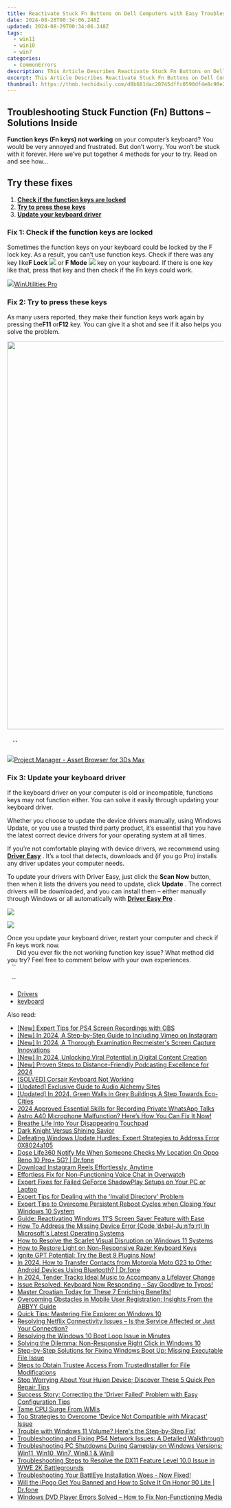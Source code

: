```yaml
---
title: Reactivate Stuck Fn Buttons on Dell Computers with Easy Troubleshooting Steps
date: 2024-08-28T00:34:06.248Z
updated: 2024-08-29T00:34:06.248Z
tags:
  - win11
  - win10
  - win7
categories:
  - CommonErrors
description: This Article Describes Reactivate Stuck Fn Buttons on Dell Computers with Easy Troubleshooting Steps
excerpt: This Article Describes Reactivate Stuck Fn Buttons on Dell Computers with Easy Troubleshooting Steps
thumbnail: https://thmb.techidaily.com/d8b681dac20745dffc0590df4e8c90e2635d89e0810cfd55569744e9fd64a173.jpg
---
```


## Troubleshooting Stuck Function (Fn) Buttons – Solutions Inside

**Function keys (Fn keys) not working** on your computer’s keyboard? You would be very annoyed and frustrated. But don’t worry. You won’t be stuck with it forever. Here we’ve put together 4 methods for your to try. Read on and see how…

## Try these fixes

1. **[Check if the function keys are locked](#f1)**
2. **[Try to press these keys](#f2)**
3. **[Update your keyboard driver](#f3)**

### Fix 1: Check if the function keys are locked

 Sometimes the function keys on your keyboard could be locked by the F lock key. As a result, you can’t use function keys. Check if there was any key like**F Lock** ![](https://images.drivereasy.com/wp-content/uploads/2017/04/1-2.png) or **F Mode** ![](https://images.drivereasy.com/wp-content/uploads/2017/04/2-2.png) key on your keyboard. If there is one key like that, press that key and then check if the Fn keys could work.

<!-- affiliate ads begin -->
<a href="https://secure.2checkout.com/order/checkout.php?PRODS=4665597&QTY=1&AFFILIATE=108875&CART=1"><img src="https://www.pcclean.io/wp-content/uploads/2018/03/winutilities-box-130521.png" border="0">WinUtilities Pro</a>
<!-- affiliate ads end -->
### Fix 2: Try to press these keys

 As many users reported, they make their function keys work again by pressing the**F11** or**F12** key. You can give it a shot and see if it also helps you solve the problem.

<!-- affiliate ads begin -->
<a href="https://ursime.pxf.io/c/5597632/2048972/16384" target="_top" id="2048972"><img src="//a.impactradius-go.com/display-ad/16384-2048972" border="0" alt="" width="1200" height="900"/></a><img height="0" width="0" src="https://imp.pxf.io/i/5597632/2048972/16384" style="position:absolute;visibility:hidden;" border="0" />
<!-- affiliate ads end -->
### ```` ```` ``

<!-- affiliate ads begin -->
<a href="https://secure.2checkout.com/order/checkout.php?PRODS=4709458&QTY=1&AFFILIATE=108875&CART=1"><img src="https://3d-kstudio.com/wp-content/uploads/2019/10/Project-Manager-version-3-1600x900-768x419.jpg" border="0">Project Manager - Asset Browser for 3Ds Max</a>
<!-- affiliate ads end -->
### Fix 3: Update your keyboard driver

 If the keyboard driver on your computer is old or incompatible, functions keys may not function either. You can solve it easily through updating your keyboard driver.

 Whether you choose to update the device drivers manually, using Windows Update, or you use a trusted third party product, it’s essential that you have the latest correct device drivers for your operating system at all times.

 If you’re not comfortable playing with device drivers, we recommend using **[Driver Easy](https://tools.techidaily.com/drivereasy/download/)**  . It’s a tool that detects, downloads and (if you go Pro) installs any driver updates your computer needs.

To update your drivers with Driver Easy, just click the **Scan Now**  button, then when it lists the drivers you need to update, click **Update**  . The correct drivers will be downloaded, and you can install them – either manually through Windows or all automatically with **[Driver Easy Pro](https://tools.techidaily.com/drivereasy/download/)** .

![](https://images.drivereasy.com/wp-content/uploads/2017/04/3-3.png)

<!-- affiliate ads begin -->
<a href="https://secure.2checkout.com/order/checkout.php?PRODS=4620778&QTY=1&AFFILIATE=108875&CART=1"><img src="https://secure.avangate.com/images/merchant/07dd4d5a72f5740ef0f035f201951476/300__250banner.jpg" border="0"></a>
<!-- affiliate ads end -->
 Once you update your keyboard driver, restart your computer and check if Fn keys work now.  
``
`` ```` ````
 Did you ever fix the not working function key issue? What method did you try? Feel free to comment below with your own experiences.  
```` ```` ``

```` ```` ``

* [Drivers](https://tools.techidaily.com/drivereasy/download/)
* [keyboard](https://bellelily.pxf.io/m5azgm)

<ins class="adsbygoogle"
     style="display:block"
     data-ad-format="autorelaxed"
     data-ad-client="ca-pub-7571918770474297"
     data-ad-slot="1223367746"></ins>



<ins class="adsbygoogle"
     style="display:block"
     data-ad-client="ca-pub-7571918770474297"
     data-ad-slot="8358498916"
     data-ad-format="auto"
     data-full-width-responsive="true"></ins>

<span class="atpl-alsoreadstyle">Also read:</span>
<div><ul>
<li><a href="https://screen-activity-recording.techidaily.com/new-expert-tips-for-ps4-screen-recordings-with-obs/"><u>[New] Expert Tips for PS4 Screen Recordings with OBS</u></a></li>
<li><a href="https://instagram-video-recordings.techidaily.com/new-in-2024-a-step-by-step-guide-to-including-vimeo-on-instagram/"><u>[New] In 2024, A Step-by-Step Guide to Including Vimeo on Instagram</u></a></li>
<li><a href="https://screen-activity-recording.techidaily.com/new-in-2024-a-thorough-examination-recmeisters-screen-capture-innovations/"><u>[New] In 2024, A Thorough Examination  Recmeister's Screen Capture Innovations</u></a></li>
<li><a href="https://facebook-videos.techidaily.com/new-in-2024-unlocking-viral-potential-in-digital-content-creation/"><u>[New] In 2024, Unlocking Viral Potential in Digital Content Creation</u></a></li>
<li><a href="https://on-screen-recording.techidaily.com/new-proven-steps-to-distance-friendly-podcasting-excellence-for-2024/"><u>[New] Proven Steps to Distance-Friendly Podcasting Excellence for 2024</u></a></li>
<li><a href="https://win-howtos.techidaily.com/solved-corsair-keyboard-not-working/"><u>[SOLVED] Corsair Keyboard Not Working</u></a></li>
<li><a href="https://some-knowledge.techidaily.com/updated-exclusive-guide-to-audio-alchemy-sites/"><u>[Updated] Exclusive Guide to Audio Alchemy Sites</u></a></li>
<li><a href="https://eaxpv-info.techidaily.com/updated-in-2024-green-walls-in-grey-buildings-a-step-towards-eco-cities/"><u>[Updated] In 2024, Green Walls in Grey Buildings  A Step Towards Eco-Cities</u></a></li>
<li><a href="https://remote-screen-capture.techidaily.com/2024-approved-essential-skills-for-recording-private-whatsapp-talks/"><u>2024 Approved  Essential Skills for Recording Private WhatsApp Talks</u></a></li>
<li><a href="https://win-howtos.techidaily.com/1723212322672-astro-a40-microphone-malfunction-heres-how-you-can-fix-it-now/"><u>Astro A40 Microphone Malfunction? Here’s How You Can Fix It Now!</u></a></li>
<li><a href="https://win-howtos.techidaily.com/breathe-life-into-your-disappearing-touchpad/"><u>Breathe Life Into Your Disappearing Touchpad</u></a></li>
<li><a href="https://extra-lessons.techidaily.com/dark-knight-versus-shining-savior/"><u>Dark Knight Versus Shining Savior</u></a></li>
<li><a href="https://win-howtos.techidaily.com/defeating-windows-update-hurdles-expert-strategies-to-address-error-0x8024a105/"><u>Defeating Windows Update Hurdles: Expert Strategies to Address Error 0X8024a105</u></a></li>
<li><a href="https://fake-location.techidaily.com/dose-life360-notify-me-when-someone-checks-my-location-on-oppo-reno-10-proplus-5g-drfone-by-drfone-virtual-android/"><u>Dose Life360 Notify Me When Someone Checks My Location On Oppo Reno 10 Pro+ 5G? | Dr.fone</u></a></li>
<li><a href="https://instagram-video-recordings.techidaily.com/download-instagram-reels-effortlessly-anytime/"><u>Download Instagram Reels Effortlessly, Anytime</u></a></li>
<li><a href="https://win-howtos.techidaily.com/effortless-fix-for-non-functioning-voice-chat-in-overwatch/"><u>Effortless Fix for Non-Functioning Voice Chat in Overwatch</u></a></li>
<li><a href="https://win-howtos.techidaily.com/expert-fixes-for-failed-geforce-shadowplay-setups-on-your-pc-or-laptop/"><u>Expert Fixes for Failed GeForce ShadowPlay Setups on Your PC or Laptop</u></a></li>
<li><a href="https://win-howtos.techidaily.com/expert-tips-for-dealing-with-the-invalid-directory-problem/"><u>Expert Tips for Dealing with the 'Invalid Directory' Problem</u></a></li>
<li><a href="https://win-howtos.techidaily.com/expert-tips-to-overcome-persistent-reboot-cycles-when-closing-your-windows-10-system/"><u>Expert Tips to Overcome Persistent Reboot Cycles when Closing Your Windows 10 System</u></a></li>
<li><a href="https://win-howtos.techidaily.com/guide-reactivating-windows-11s-screen-saver-feature-with-ease/"><u>Guide: Reactivating Windows 11'S Screen Saver Feature with Ease</u></a></li>
<li><a href="https://win-howtos.techidaily.com/how-to-address-the-missing-device-error-code-dbel-junfrt-in-microsofts-latest-operating-systems/"><u>How To Address the Missing Device Error (Code ˈdʌbəl-Juːnˈfɔːrt) In Microsoft's Latest Operating Systems</u></a></li>
<li><a href="https://win-howtos.techidaily.com/how-to-resolve-the-scarlet-visual-disruption-on-windows-11-systems/"><u>How to Resolve the Scarlet Visual Disruption on Windows 11 Systems</u></a></li>
<li><a href="https://win-howtos.techidaily.com/how-to-restore-light-on-non-responsive-razer-keyboard-keys/"><u>How to Restore Light on Non-Responsive Razer Keyboard Keys</u></a></li>
<li><a href="https://tech-savvy.techidaily.com/1721424897782-ignite-gpt-potential-try-the-best-9-plugins-now/"><u>Ignite GPT Potential: Try the Best 9 Plugins Now!</u></a></li>
<li><a href="https://android-transfer.techidaily.com/in-2024-how-to-transfer-contacts-from-motorola-moto-g23-to-other-android-devices-using-bluetooth-drfone-by-drfone-transfer-from-android-transfer-from-android/"><u>In 2024, How to Transfer Contacts from Motorola Moto G23 to Other Android Devices Using Bluetooth? | Dr.fone</u></a></li>
<li><a href="https://some-skills.techidaily.com/in-2024-tender-tracks-ideal-music-to-accompany-a-lifelayer-change/"><u>In 2024, Tender Tracks  Ideal Music to Accompany a Lifelayer Change</u></a></li>
<li><a href="https://win-howtos.techidaily.com/issue-resolved-keyboard-now-responding-say-goodbye-to-typos/"><u>Issue Resolved: Keyboard Now Responding - Say Goodbye to Typos!</u></a></li>
<li><a href="https://mondly-stories.techidaily.com/master-croatian-today-for-these-7-enriching-benefits/"><u>Master Croatian Today for These 7 Enriching Benefits!</u></a></li>
<li><a href="https://solve-news.techidaily.com/overcoming-obstacles-in-mobile-user-registration-insights-from-the-abbyy-guide/"><u>Overcoming Obstacles in Mobile User Registration: Insights From the ABBYY Guide</u></a></li>
<li><a href="https://win-howtos.techidaily.com/quick-tips-mastering-file-explorer-on-windows-10/"><u>Quick Tips: Mastering File Explorer on Windows 10</u></a></li>
<li><a href="https://win-howtos.techidaily.com/resolving-netflix-connectivity-issues-is-the-service-affected-or-just-your-connection/"><u>Resolving Netflix Connectivity Issues – Is the Service Affected or Just Your Connection?</u></a></li>
<li><a href="https://win-howtos.techidaily.com/resolving-the-windows-10-boot-loop-issue-in-minutes/"><u>Resolving the Windows 10 Boot Loop Issue in Minutes</u></a></li>
<li><a href="https://win-howtos.techidaily.com/solving-the-dilemma-non-responsive-right-click-in-windows-10/"><u>Solving the Dilemma: Non-Responsive Right Click in Windows 10</u></a></li>
<li><a href="https://win-howtos.techidaily.com/step-by-step-solutions-for-fixing-windows-boot-up-missing-executable-file-issue/"><u>Step-by-Step Solutions for Fixing Windows Boot Up: Missing Executable File Issue</u></a></li>
<li><a href="https://win-howtos.techidaily.com/steps-to-obtain-trustee-access-from-trustedinstaller-for-file-modifications/"><u>Steps to Obtain Trustee Access From TrustedInstaller for File Modifications</u></a></li>
<li><a href="https://win-howtos.techidaily.com/1723211374264-stop-worrying-about-your-huion-device-discover-these-5-quick-pen-repair-tips/"><u>Stop Worrying About Your Huion Device; Discover These 5 Quick Pen Repair Tips</u></a></li>
<li><a href="https://win-howtos.techidaily.com/success-story-correcting-the-driver-failed-problem-with-easy-configuration-tips/"><u>Success Story: Correcting the 'Driver Failed' Problem with Easy Configuration Tips</u></a></li>
<li><a href="https://win-howtos.techidaily.com/tame-cpu-surge-from-wmis/"><u>Tame CPU Surge From WMIs</u></a></li>
<li><a href="https://win-howtos.techidaily.com/top-strategies-to-overcome-device-not-compatible-with-miracast-issue/"><u>Top Strategies to Overcome 'Device Not Compatible with Miracast' Issue</u></a></li>
<li><a href="https://win-howtos.techidaily.com/trouble-with-windows-11-volume-heres-the-step-by-step-fix/"><u>Trouble with Windows 11 Volume? Here's the Step-by-Step Fix!</u></a></li>
<li><a href="https://win-howtos.techidaily.com/troubleshooting-and-fixing-ps4-network-issues-a-detailed-walkthrough/"><u>Troubleshooting and Fixing PS4 Network Issues: A Detailed Walkthrough</u></a></li>
<li><a href="https://win-howtos.techidaily.com/troubleshooting-pc-shutdowns-during-gameplay-on-windows-versions-win11-win10-win7-win81-and-win8/"><u>Troubleshooting PC Shutdowns During Gameplay on Windows Versions: Win11, Win10, Win7, Win8.1 & Win8</u></a></li>
<li><a href="https://win-howtos.techidaily.com/troubleshooting-steps-to-resolve-the-dx11-feature-level-100-issue-in-wwe-2k-battlegrounds/"><u>Troubleshooting Steps to Resolve the DX11 Feature Level 10.0 Issue in WWE 2K Battlegrounds</u></a></li>
<li><a href="https://win-howtos.techidaily.com/troubleshooting-your-battleye-installation-woes-now-fixed/"><u>Troubleshooting Your BattlEye Installation Woes - Now Fixed!</u></a></li>
<li><a href="https://fake-location.techidaily.com/will-the-ipogo-get-you-banned-and-how-to-solve-it-on-honor-90-lite-drfone-by-drfone-virtual-android/"><u>Will the iPogo Get You Banned and How to Solve It On Honor 90 Lite | Dr.fone</u></a></li>
<li><a href="https://win-howtos.techidaily.com/windows-dvd-player-errors-solved-how-to-fix-non-functioning-media/"><u>Windows DVD Player Errors Solved – How to Fix Non-Functioning Media</u></a></li>
</ul></div>
